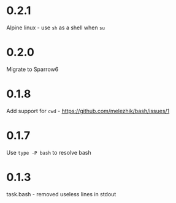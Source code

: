 # 0.2.1

Alpine linux - use `sh` as a shell when `su`

# 0.2.0

Migrate to Sparrow6

# 0.1.8

Add support for `cwd` - https://github.com/melezhik/bash/issues/1

# 0.1.7

Use `type -P bash` to resolve bash

# 0.1.3

task.bash - removed  useless lines in stdout

